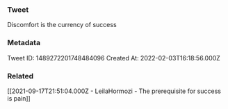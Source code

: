 ### Tweet
Discomfort is the currency of success

### Metadata
Tweet ID: 1489272201748484096
Created At: 2022-02-03T16:18:56.000Z

### Related
[[2021-09-17T21:51:04.000Z - LeilaHormozi - The prerequisite for success is pain]]

